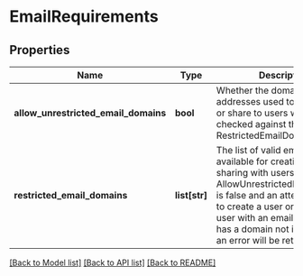 # EmailRequirements

## Properties
Name | Type | Description | Notes
------------ | ------------- | ------------- | -------------
**allow_unrestricted_email_domains** | **bool** | Whether the domains of email addresses used to create users or share to users will  be checked against the list of RestrictedEmailDomains | 
**restricted_email_domains** | **list[str]** | The list of valid email domains available for creating user or sharing with users  If AllowUnrestrictedEmailDomains is false and an attempt is made to create a user  or share to a user with an email address that has a domain not in the list then an  error will be returned. | 

[[Back to Model list]](../README.md#documentation-for-models) [[Back to API list]](../README.md#documentation-for-api-endpoints) [[Back to README]](../README.md)


